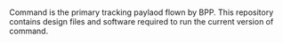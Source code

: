 # </CMD>

Command is the primary tracking paylaod flown by BPP. This repository contains design files and software required to run the current version of command.
